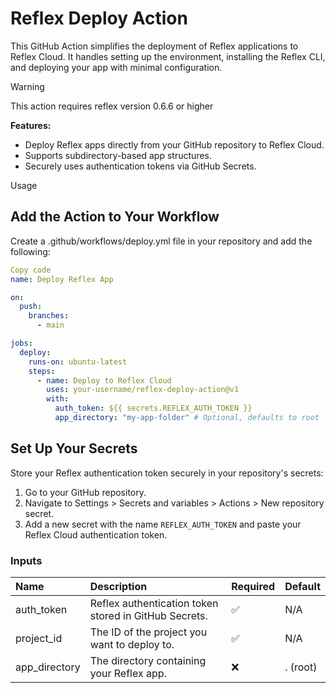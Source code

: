 # Reflex Deploy Action
This GitHub Action simplifies the deployment of Reflex applications to Reflex Cloud. It handles setting up the environment, installing the Reflex CLI, and deploying your app with minimal configuration.

> [!WARNING]
> This action requires reflex version 0.6.6 or higher

**Features:**
- Deploy Reflex apps directly from your GitHub repository to Reflex Cloud.
- Supports subdirectory-based app structures.
- Securely uses authentication tokens via GitHub Secrets.

Usage
## Add the Action to Your Workflow
Create a .github/workflows/deploy.yml file in your repository and add the following:

```yaml
Copy code
name: Deploy Reflex App

on:
  push:
    branches:
      - main

jobs:
  deploy:
    runs-on: ubuntu-latest
    steps:
      - name: Deploy to Reflex Cloud
        uses: your-username/reflex-deploy-action@v1
        with:
          auth_token: ${{ secrets.REFLEX_AUTH_TOKEN }}
          app_directory: "my-app-folder" # Optional, defaults to root
```
## Set Up Your Secrets
Store your Reflex authentication token securely in your repository's secrets:

1. Go to your GitHub repository.
2. Navigate to Settings > Secrets and variables > Actions > New repository secret.
3. Add a new secret with the name `REFLEX_AUTH_TOKEN` and paste your Reflex Cloud authentication token.


### Inputs
| Name | Description | Required | Default |
|:- |:- |:- |:- |
|auth_token   | Reflex authentication token stored in GitHub Secrets. | ✅ |	N/A |
|project_id   | The ID of the project you want to deploy to. |	✅ |	N/A |
|app_directory|	The directory containing your Reflex app.|	❌	| . (root)|

